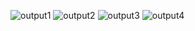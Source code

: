 ![output1](https://user-images.githubusercontent.com/66021470/161384993-d6d3cd3c-4675-4dea-9f36-3c78ba13f36e.jpg)
![output2](https://user-images.githubusercontent.com/66021470/161385028-6408b74e-168e-429e-9205-8bc2714311e3.png)
![output3](https://user-images.githubusercontent.com/66021470/161385036-767023b8-5a9e-471c-9b00-6d17acb87991.jpeg)
![output4](https://user-images.githubusercontent.com/66021470/161385042-c44b14a6-0781-4394-9682-004d1ec77933.jpeg)

